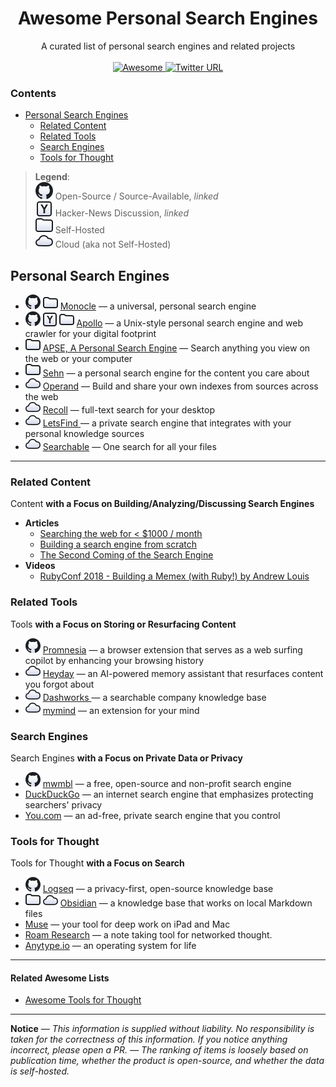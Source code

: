<h1 align='center'>Awesome Personal Search Engines</h1>

<p align='center'>
  A curated list of personal search engines and related projects
  <br><br>
  <a href='https://awesome.re'>
    <img src='https://awesome.re/badge.svg' alt='Awesome'>
  </a>
  <a href='https://twitter.com/janniksco'>
    <img alt="Twitter URL" src="https://img.shields.io/twitter/url?label=Twitter&style=social&url=http%3A%2F%2Flocalhost">
  </a>
</p>

### Contents <!-- omit in toc -->

- [Personal Search Engines](#personal-search-engines)
  - [Related Content](#related-content)
  - [Related Tools](#related-tools)
  - [Search Engines](#search-engines)
  - [Tools for Thought](#tools-for-thought)

> **Legend**:<br/>![GitHub Icon](./icons/github-l.svg) Open-Source / Source-Available, _linked_<br/> ![Y Icon](./icons/hn-l.svg) Hacker-News Discussion, _linked_<br/> ![Folder Icon](./icons/folder-l.svg) Self-Hosted<br/> ![Cloud Icon](./icons/cloud-l.svg) Cloud (aka not Self-Hosted)

## Personal Search Engines

- [![Open-Source](./icons/github.svg)](https://github.com/thesephist/monocle) ![Self-Hosted](./icons/folder.svg) [Monocle](https://monocle.surge.sh) — a universal, personal search engine
- [![Open-Source](./icons/github.svg)](https://github.com/amirgamil/apollo) [![HN Discussion](./icons/hn.svg)](https://news.ycombinator.com/item?id=27961185) ![Self-Hosted](./icons/folder.svg) [Apollo](https://apollo.amirbolous.com) — a Unix-style personal search engine and web crawler for your digital footprint
- ![Self-Hosted](./icons/folder.svg) [APSE, A Personal Search Engine](https://apse.io) — Search anything you view on the web or your computer
- ![Self-Hosted](./icons/folder.svg) [Sehn](https://www.sehn.app) — a personal search engine for the content you care about
- ![Cloud-Hosted](./icons/cloud.svg) [Operand](https://operand.ai) — Build and share your own indexes from sources across the web
- ![Cloud-Hosted](./icons/cloud.svg) [Recoll](https://www.lesbonscomptes.com/recoll/pages/index-recoll.html) — full-text search for your desktop
- ![Cloud-Hosted](./icons/cloud.svg) [LetsFind ](https://letsfind.io) — a private search engine that integrates with your personal knowledge sources
- ![Cloud-Hosted](./icons/cloud.svg) [Searchable](https://www.searchable.ai) — One search for all your files

---

### Related Content

Content **with a Focus on Building/Analyzing/Discussing Search Engines**

- **Articles**
  - [Searching the web for < $1000 / month](https://quickwit.io/blog/commoncrawl/)
  - [Building a search engine from scratch](https://0x65.dev/blog/2019-12-06/building-a-search-engine-from-scratch.html)
  - [The Second Coming of the Search Engine](https://mmry.io/blog/20210807-the-second-coming-of-the-search-engine)
- **Videos**
  - [RubyConf 2018 - Building a Memex (with Ruby!) by Andrew Louis](https://www.youtube.com/watch?v=DFWxvQn4cf8)

### Related Tools

Tools **with a Focus on Storing or Resurfacing Content**

- [![Open-Source](./icons/github.svg)](https://github.com/karlicoss/promnesia#readme) [Promnesia](https://beepb00p.xyz/promnesia.html) — a browser extension that serves as a web surfing copilot by enhancing your browsing history
- ![Cloud-Hosted](./icons/cloud.svg) [Heyday](https://heyday.xyz) — an AI-powered memory assistant that resurfaces content you forgot about
- ![Cloud-Hosted](./icons/cloud.svg) [Dashworks ](https://www.dashworks.ai) — a searchable company knowledge base
- ![Cloud-Hosted](./icons/cloud.svg) [mymind](https://mymind.com) — an extension for your mind

### Search Engines

Search Engines **with a Focus on Private Data or Privacy**

- [![Open-Source](./icons/github.svg)](https://github.com/mwmbl/mwmbl) [mwmbl](https://mwmbl.org) — a free, open-source and non-profit search engine
- [DuckDuckGo](https://duckduckgo.com) — an internet search engine that emphasizes protecting searchers' privacy
- [You.com](https://you.com) — an ad-free, private search engine that you control

### Tools for Thought

Tools for Thought **with a Focus on Search**

- [![Open-Source](./icons/github.svg)](https://github.com/logseq/logseq) [Logseq](https://logseq.com) — a privacy-first, open-source knowledge base
- ![Self-Hosted](./icons/folder.svg) ![Cloud-Hosted](./icons/cloud.svg) [Obsidian](https://obsidian.md) — a knowledge base that works on local Markdown files
- [Muse](https://museapp.com) — your tool for deep work on iPad and Mac
- [Roam Research](https://roamresearch.com) — a note taking tool for networked thought.
- [Anytype.io](https://anytype.io) — an operating system for life

---

#### Related Awesome Lists <!-- omit in toc -->

- [Awesome Tools for Thought](https://github.com/jamesonl/awesome-tools-for-thought)

---

**Notice** — _This information is supplied without liability. No responsibility is taken for the correctness of this information. If you notice anything incorrect, please open a PR. — The ranking of items is loosely based on publication time, whether the product is open-source, and whether the data is self-hosted._
